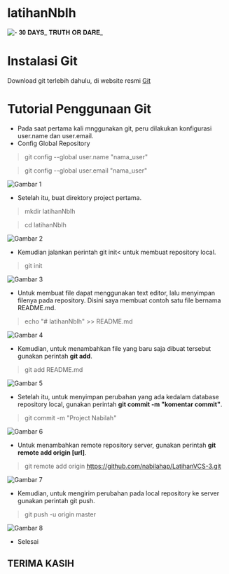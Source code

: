 # latihanNblh

![- 𝟑𝟎 𝐃𝐀𝐘𝐒_ 𝐓𝐑𝐔𝐓𝐇 𝐎𝐑 𝐃𝐀𝐑𝐄_](ss/A0.gif)


# Instalasi Git
Download git terlebih dahulu, di website resmi [Git](https://git-scm.com/download)
# Tutorial Penggunaan Git
- Pada saat pertama kali mnggunakan git, peru dilakukan konfigurasi user.name dan user.email.
- Config Global Repository
> git config --global user.name "nama_user"

> git config --global user.email "nama_user"


![Gambar 1](ss/SS1.JPG)
- Setelah itu, buat direktory project pertama.
> mkdir latihanNblh

> cd latihanNblh


![Gambar 2](ss/ss2.JPG)
- Kemudian jalankan perintah git init< untuk membuat repository local.
> git init


![Gambar 3](ss/ss3.JPG)
- Untuk membuat file dapat menggunakan text editor, lalu menyimpan filenya pada repository. Disini saya membuat contoh satu file bernama README.md.
> echo "# latihanNblh" >> README.md


![Gambar 4](ss/ss4.JPG)
- Kemudian, untuk menambahkan file yang baru saja dibuat tersebut gunakan perintah **git add**.
> git add README.md

![Gambar 5](ss/ss5.JPG)
- Setelah itu, untuk menyimpan perubahan yang ada kedalam database repository local, gunakan perintah **git commit -m "komentar commit"**.
> git commit -m "Project Nabilah"


![Gambar 6](ss/ss6.JPG)
- Untuk menambahkan remote repository server, gunakan perintah **git remote add origin [url]**.
> git remote add origin https://github.com/nabilahap/LatihanVCS-3.git


![Gambar 7](ss/ss7.JPG)
- Kemudian, untuk mengirim perubahan pada local repository ke server gunakan perintah git push.
> git push -u origin master


![Gambar 8](ss/ss8.JPG)


- Selesai

## TERIMA KASIH



